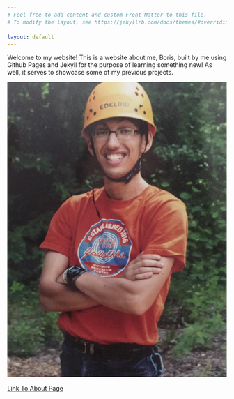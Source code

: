 ```yaml
---
# Feel free to add content and custom Front Matter to this file.
# To modify the layout, see https://jekyllrb.com/docs/themes/#overriding-theme-defaults

layout: default 
---
```

Welcome to my website! This is a website about me, Boris, built by me using Github Pages and Jekyll for the purpose of learning something new! As well, it serves to showcase some of my previous projects.

![Photo of me](/assets/BorisFleysher.jpeg)

[Link To About Page](about)


